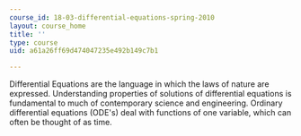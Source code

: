 ```yaml
---
course_id: 18-03-differential-equations-spring-2010
layout: course_home
title: ''
type: course
uid: a61a26ff69d474047235e492b149c7b1

---
```

Differential Equations are the language in which the laws of nature are expressed. Understanding properties of solutions of differential equations is fundamental to much of contemporary science and engineering. Ordinary differential equations (ODE's) deal with functions of one variable, which can often be thought of as time.
